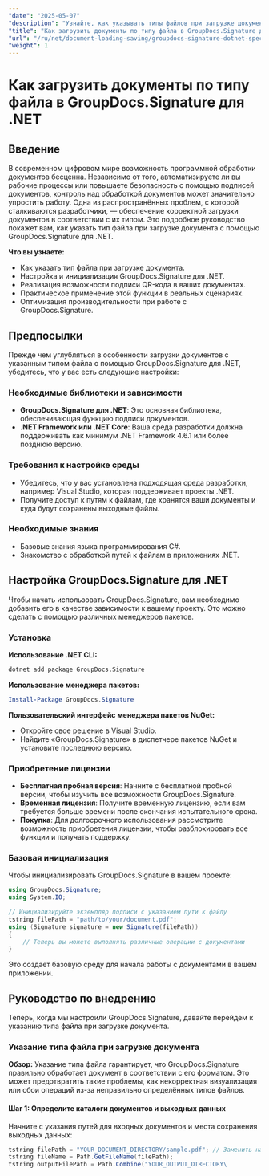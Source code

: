 ```yaml
---
"date": "2025-05-07"
"description": "Узнайте, как указывать типы файлов при загрузке документов с помощью GroupDocs.Signature для .NET. Оптимизируйте обработку документов с помощью нашего пошагового руководства."
"title": "Как загрузить документы по типу файла в GroupDocs.Signature для .NET? Подробное руководство"
"url": "/ru/net/document-loading-saving/groupdocs-signature-dotnet-specify-file-type-loading/"
"weight": 1
---
```


# Как загрузить документы по типу файла в GroupDocs.Signature для .NET

## Введение

В современном цифровом мире возможность программной обработки документов бесценна. Независимо от того, автоматизируете ли вы рабочие процессы или повышаете безопасность с помощью подписей документов, контроль над обработкой документов может значительно упростить работу. Одна из распространённых проблем, с которой сталкиваются разработчики, — обеспечение корректной загрузки документов в соответствии с их типом. Это подробное руководство покажет вам, как указать тип файла при загрузке документа с помощью GroupDocs.Signature для .NET.

**Что вы узнаете:**
- Как указать тип файла при загрузке документа.
- Настройка и инициализация GroupDocs.Signature для .NET.
- Реализация возможности подписи QR-кода в ваших документах.
- Практическое применение этой функции в реальных сценариях.
- Оптимизация производительности при работе с GroupDocs.Signature.

## Предпосылки

Прежде чем углубляться в особенности загрузки документов с указанным типом файла с помощью GroupDocs.Signature для .NET, убедитесь, что у вас есть следующие настройки:

### Необходимые библиотеки и зависимости
- **GroupDocs.Signature для .NET**: Это основная библиотека, обеспечивающая функцию подписи документов.
- **.NET Framework или .NET Core**: Ваша среда разработки должна поддерживать как минимум .NET Framework 4.6.1 или более позднюю версию.

### Требования к настройке среды
- Убедитесь, что у вас установлена подходящая среда разработки, например Visual Studio, которая поддерживает проекты .NET.
- Получите доступ к путям к файлам, где хранятся ваши документы и куда будут сохранены выходные файлы.

### Необходимые знания
- Базовые знания языка программирования C#.
- Знакомство с обработкой путей к файлам в приложениях .NET.
  
## Настройка GroupDocs.Signature для .NET

Чтобы начать использовать GroupDocs.Signature, вам необходимо добавить его в качестве зависимости к вашему проекту. Это можно сделать с помощью различных менеджеров пакетов.

### Установка

**Использование .NET CLI:**
```bash
dotnet add package GroupDocs.Signature
```

**Использование менеджера пакетов:**
```powershell
Install-Package GroupDocs.Signature
```

**Пользовательский интерфейс менеджера пакетов NuGet:**
- Откройте свое решение в Visual Studio.
- Найдите «GroupDocs.Signature» в диспетчере пакетов NuGet и установите последнюю версию.

### Приобретение лицензии

- **Бесплатная пробная версия**: Начните с бесплатной пробной версии, чтобы изучить все возможности GroupDocs.Signature.
- **Временная лицензия**: Получите временную лицензию, если вам требуется больше времени после окончания испытательного срока.
- **Покупка**: Для долгосрочного использования рассмотрите возможность приобретения лицензии, чтобы разблокировать все функции и получать поддержку.

### Базовая инициализация

Чтобы инициализировать GroupDocs.Signature в вашем проекте:
```csharp
using GroupDocs.Signature;
using System.IO;

// Инициализируйте экземпляр подписи с указанием пути к файлу
tstring filePath = "path/to/your/document.pdf";
using (Signature signature = new Signature(filePath))
{
    // Теперь вы можете выполнять различные операции с документами
}
```

Это создает базовую среду для начала работы с документами в вашем приложении.

## Руководство по внедрению

Теперь, когда мы настроили GroupDocs.Signature, давайте перейдем к указанию типа файла при загрузке документа.

### Указание типа файла при загрузке документа

**Обзор:**
Указание типа файла гарантирует, что GroupDocs.Signature правильно обработает документ в соответствии с его форматом. Это может предотвратить такие проблемы, как некорректная визуализация или сбои операций из-за неправильно определённых типов файлов.

#### Шаг 1: Определите каталоги документов и выходных данных

Начните с указания путей для входных документов и места сохранения выходных данных:
```csharp
tstring filePath = "YOUR_DOCUMENT_DIRECTORY/sample.pdf"; // Заменить на фактический путь
tstring fileName = Path.GetFileName(filePath);
tstring outputFilePath = Path.Combine("YOUR_OUTPUT_DIRECTORY\